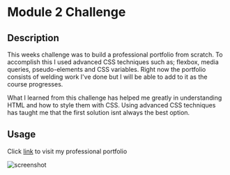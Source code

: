 # Module 2 Challenge

## Description

This weeks challenge was to build a professional portfolio from scratch. To accomplish this I used advanced CSS techniques such as; flexbox, media queries, pseudo-elements and CSS variables. Right now the portfolio consists of welding work I've done but I will be able to add to it as the course progresses.

What I learned from this challenge has helped me greatly in understanding HTML and how to style them with CSS. Using advanced CSS techniques has taught me that the first solution isnt always the best option.

## Usage

Click [link](https://n8trask.github.io/Module-2-Challenge/) to visit my professional portfolio

![screenshot](./assets/images/mod-2-screenshot.png)
